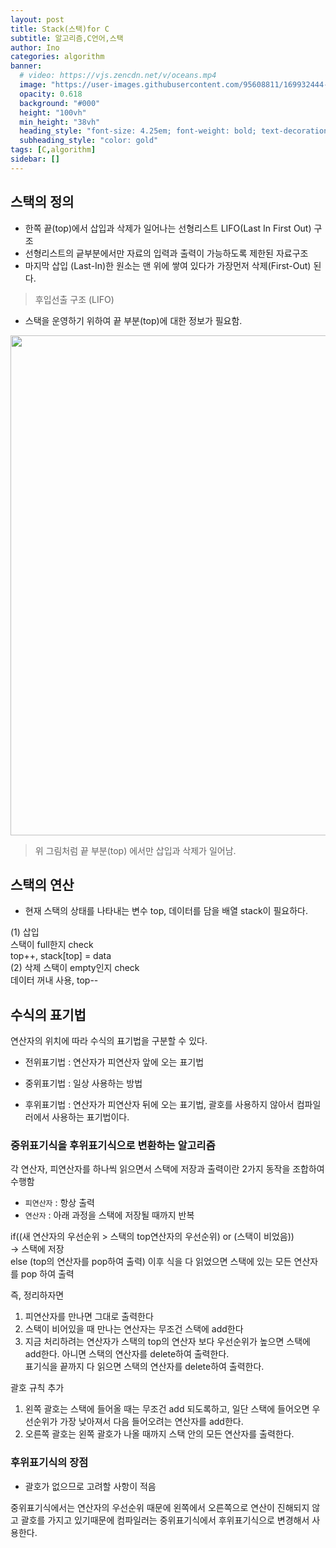 ```yaml
---
layout: post
title: Stack(스택)for C
subtitle: 알고리즘,C언어,스택
author: Ino
categories: algorithm
banner:
  # video: https://vjs.zencdn.net/v/oceans.mp4
  image: "https://user-images.githubusercontent.com/95608811/169932444-32124c9a-4013-4864-acf7-59a3db654886.png"
  opacity: 0.618
  background: "#000"
  height: "100vh"
  min_height: "38vh"
  heading_style: "font-size: 4.25em; font-weight: bold; text-decoration: underline"
  subheading_style: "color: gold"
tags: [C,algorithm]
sidebar: []
---
```


## 스택의 정의    
- 한쪽 끝(top)에서 삽입과 삭제가 일어나는 선형리스트
LIFO(Last In First Out) 구조    
- 선형리스트의 긑부분에서만 자료의 입력과 출력이 가능하도록 제한된 자료구조
- 마지막 삽입 (Last-In)한 원소는 맨 위에 쌓여 있다가 가장먼저 삭제(First-Out) 된다.   
> 후입선출 구조 (LIFO)      
- 스택을 운영하기 위하여 끝 부분(top)에 대한 정보가 필요함.    

<img src="https://user-images.githubusercontent.com/95608811/173239877-8cfb6ccb-55de-4376-804e-a2efea200fe4.png" width="800px">

> 위 그림처럼 끝 부분(top) 에서만 삽입과 삭제가 일어남.     


## 스택의 연산    
- 현재 스택의 상태를 나타내는 변수 top, 데이터를 담을 배열 stack이 필요하다.    

(1) 삽입    
스택이 full한지 check     
top++, stack[top] = data    
(2) 삭제
스택이 empty인지 check    
데이터 꺼내 사용, top--     


## 수식의 표기법
연산자의 위치에 따라 수식의 표기법을 구분할 수 있다.    

- 전위표기법 : 연산자가 피연산자 앞에 오는 표기법     

- 중위표기법 : 일상 사용하는 방법     

- 후위표기법 : 연산자가 피연산자 뒤에 오는 표기법, 괄호를 사용하지 않아서 컴파일러에서 사용하는 표기법이다.     

### 중위표기식을 후위표기식으로 변환하는 알고리즘     

각 연산자, 피연산자를 하나씩 읽으면서 스택에 저장과 출력이란 2가지 동작을 조합하여 수행함     

- `피연산자` : 항상 출력   
- `연산자` : 아래 과정을 스택에 저장될 때까지 반복    


if((새 연산자의 우선순위 > 스택의 top연산자의 우선순위) or (스택이 비었음))   
->  스택에 저장     
else (top의 연산자를 pop하여 출력)
이후 식을 다 읽었으면 스택에 있는 모든 연산자를 pop 하여 출력     

즉, 정리하자면    
1. 피연산자를 만나면 그대로 출력한다    
2. 스택이 비어있을 때 만나는 연산자는 무조건 스택에 add한다   
3. 지금 처리하려는 연산자가 스택의 top의 연산자 보다 우선순위가 높으면 스택에 add한다. 아니면 스택의 연산자를 delete하여 출력한다.    
표기식을 끝까지 다 읽으면 스택의 연산자를 delete하여 출력한다.

괄호 규칙 추가

1. 왼쪽 괄호는 스택에 들어올 때는 무조건 add 되도록하고, 일단 스택에 들어오면 우선순위가 가장 낮아져서 다음 들어오려는 연산자를 add한다.    
2. 오른쪽 괄호는 왼쪽 괄호가 나올 때까지 스택 안의 모든 연산자를 출력한다.


### 후위표기식의 장점
- 괄호가 없으므로 고려할 사항이 적음    

중위표기식에서는 연산자의 우선순위 때문에 왼쪽에서 오른쪽으로 연산이 진해되지 않고 괄호를 가지고 있기때문에 컴파일러는 중위표기식에서 후위표기식으로 변경해서 사용한다.     

